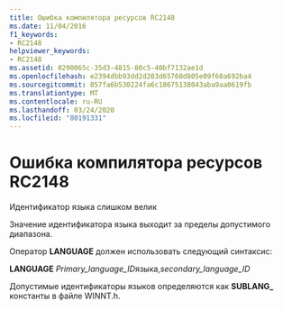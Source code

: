 ```yaml
---
title: Ошибка компилятора ресурсов RC2148
ms.date: 11/04/2016
f1_keywords:
- RC2148
helpviewer_keywords:
- RC2148
ms.assetid: 0290065c-35d3-4815-80c5-40bf7132ae1d
ms.openlocfilehash: e2394dbb93dd2d203d65760d805e09f60a692ba4
ms.sourcegitcommit: 857fa6b530224fa6c18675138043aba9aa0619fb
ms.translationtype: MT
ms.contentlocale: ru-RU
ms.lasthandoff: 03/24/2020
ms.locfileid: "80191331"
---
```

# <a name="resource-compiler-error-rc2148"></a>Ошибка компилятора ресурсов RC2148

Идентификатор языка слишком велик

Значение идентификатора языка выходит за пределы допустимого диапазона.

Оператор **LANGUAGE** должен использовать следующий синтаксис:

**LANGUAGE** *Primary_language_ID*языка,*secondary_language_ID*

Допустимые идентификаторы языков определяются как **SUBLANG_** константы в файле WINNT.h.

